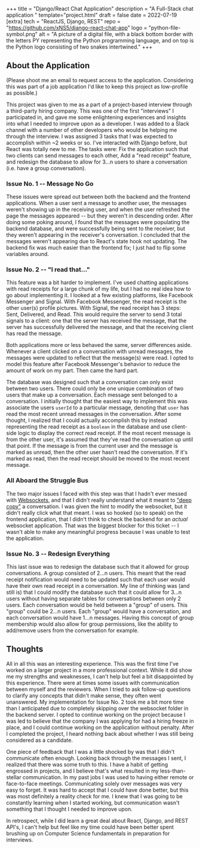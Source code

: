 +++
title = "Django/React Chat Application"
description = "A Full-Stack chat application "
template="project.html"
draft = false
date = 2022-07-19
[extra]
tech = "ReactJS, Django, REST"
repo = "https://github.com/xNS5/django-react-chat-app"
logo = "python-file-symbol.png"
alt = "A picture of a digital file, with a black bottom border with the letters PY representing the Python programming language, and on top is the Python logo consisting of two snakes intertwined."
+++

## About the Application

(Please shoot me an email to request access to the application. Considering this was part of a job application I'd like to keep this project as low-profile as possible.)

This project was given to me as a part of a project-based interview through a third-party hiring company. This was one of the first "interviews" I participated in, and gave me some enlightening
experiences and insights into what I needed to improve upon as a developer. I was added to a Slack channel with a number of other developers who would be helping me through the interview.
I was assigned 3 tasks that I was expected to accomplish within ~2 weeks or so. I've interacted with Django before, but React was totally new to me. The tasks were: Fix the application 
such that two clients can send messages to each other, Add a "read receipt" feature, and redesign the database to allow for 3...n users to share a conversation (i.e. have a group conversation).

### Issue No. 1 -- Message No Go

These issues were spread out between both the backend and the frontend applications. When a user sent a message to another user, the messages weren't showing up in the receiving user, and when the user
refreshed the page the messages appeared -- but they weren't in descending order. After doing some poking around, I found that the messages were populating the backend database, and were successfully being sent to
the receiver, but they weren't appearing in the receiver's conversation. I concluded that the messages weren't appearing due to React's state hook not updating. The backend fix was much easier than the frontend fix;
I just had to flip some variables around. 


### Issue No. 2 -- "I read that..."

This feature was a bit harder to implement. I've used chatting applications with read receipts for a large chunk of my life, but I had no real idea how to go about implementing it. I looked at a few existing
platforms, like Facebook Messenger and Signal. With Facebook Messenger, the read receipt is the other user(s) profile pictures. With Signal, the read receipt has 3 steps: Sent, Delivered, and Read. This would
require the server to send 3 total signals to a client: one that the server has received the message, that the server has successfully delivered the message, and that the receiving client has read the message. 

Both applications more or less behaved the same, server differences aside. Whenever a client clicked on a conversation with unread messages, the messages were updated to reflect that the message(s) were read.
I opted to model this feature after Facebook Messenger's behavior to reduce the amount of work on my part. Then came the hard part.

The database was designed such that a conversation can only exist between two users. There could only be one unique combination of two users that make up a conversation. Each message sent belonged to a conversation.
I initially thought that the easiest way to implement this was associate the users `userId` to a particular message, denoting that `user` has read the most recent unread messages in the conversation. After some thought,
I realized that I could actually accomplish this by instead representing the read receipt as a `boolean` in the database and use client-side logic to display the correct read receipt. If the most recent message
is from the other user, it's assumed that they've read the conversation up until that point. If the message is from the current user and the message is marked as unread, then the other user hasn't read the conversation.
If it's marked as read, then the read receipt should be moved to the most recent message. 


### All Aboard the Struggle Bus

The two major issues I faced with this step was that I hadn't ever messed with [Websockets](https://socket.io/), and that I didn't really understand what it meant to ["deep copy"](https://stackoverflow.com/questions/48710797/how-do-i-deep-clone-an-object-in-react) a conversation.
I was given the hint to modify the websocket, but it didn't really click what that meant. I was so hooked (so to speak) on the frontend application, that I didn't think to check the backend for an *actual* websocket application. That was the biggest
blocker for this ticket -- I wasn't able to make any meaningful progress because I was unable to test the application. 


### Issue No. 3 -- Redesign Everything

This last issue was to redesign the database such that it allowed for group conversations. A group consisted of 2...n users. This meant that the read receipt notification would need to be updated such that each
user would have their own read receipt in a conversation. My line of thinking was (and still is) that I could modify the database such that it could allow for 3...n users without having separate tables for conversations
between only 2 users. Each conversation would be held between a "group" of users. This "group" could be 2...n users. Each "group" would have a conversation, and each conversation would have 1...n messages. Having this concept
of group membership would also allow for group permissions, like the ability to add/remove users from the conversation for example. 


## Thoughts

All in all this was an interesting experience. This was the first time I've worked on a larger project in a more professional context. While it did show me my strengths and weaknesses, I can't help but
feel a bit disappointed by this experience. There were at times some issues with communication between myself and the reviewers. When I tried to ask follow-up questions to clarify any concepts that didn't make sense,
they often went unanswered. My implementation for Issue No. 2 took me a bit more time than I anticipated due to completely skipping over the websocket folder in the backend server. I opted to continue working on the project
because I was led to believe that the company I was applying for had a hiring freeze in place, and I could continue working on the application without penalty. After I completed the project, I heard nothing back
about whether I was still being considered as a candidate. 

One piece of feedback that I was a little shocked by was that I didn't communicate often enough. Looking back through the messages I sent, I realized that there was some truth to this. I have a habit of getting engrossed
in projects, and I believe that's what resulted in my less-than-stellar communication. In my past jobs I was used to having either remote or face-to-face meetings. Communicating solely over messages
was very easy to forget. It was hard to accept that I could have done better, but this was most definitely a reality check for me. I knew that I was going to be constantly learning
when I started working, but communication wasn't something that I thought I needed to improve upon.

In retrospect, while I did learn a great deal about React, Django, and REST API's, I can't help but feel like my time could have been better spent brushing up on 
Computer Science fundamentals in preparation for interviews.